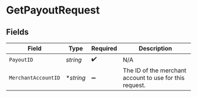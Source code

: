 # GetPayoutRequest


## Fields

| Field                                                   | Type                                                    | Required                                                | Description                                             |
| ------------------------------------------------------- | ------------------------------------------------------- | ------------------------------------------------------- | ------------------------------------------------------- |
| `PayoutID`                                              | *string*                                                | :heavy_check_mark:                                      | N/A                                                     |
| `MerchantAccountID`                                     | **string*                                               | :heavy_minus_sign:                                      | The ID of the merchant account to use for this request. |